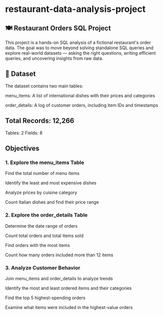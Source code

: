 # restaurant-data-analysis-project

## 🍽️ Restaurant Orders SQL Project
This project is a hands-on SQL analysis of a fictional restaurant's order data. The goal was to move beyond solving standalone SQL queries and explore real-world datasets — asking the right questions, writing efficient queries, and uncovering insights from raw data.

## 📁 Dataset
The dataset contains two main tables:

menu_items: A list of international dishes with their prices and categories

order_details: A log of customer orders, including item IDs and timestamps

## Total Records: 12,266
Tables: 2
Fields: 8

## Objectives
 ### 1. Explore the menu_items Table
Find the total number of menu items

Identify the least and most expensive dishes

Analyze prices by cuisine category

Count Italian dishes and find their price range

### 2. Explore the order_details Table
Determine the date range of orders

Count total orders and total items sold

Find orders with the most items

Count how many orders included more than 12 items

### 3. Analyze Customer Behavior
Join menu_items and order_details to analyze trends

Identify the most and least ordered items and their categories

Find the top 5 highest-spending orders

Examine what items were included in the highest-value orders
